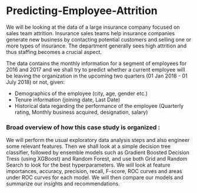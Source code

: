 # Predicting-Employee-Attrition

We will be looking at the data of a large insurance company focused on sales team attrition. Insurance sales teams help insurance companies generate new business by contacting potential customers and selling one or more types of insurance. The department generally sees high attrition and thus staffing becomes a crucial aspect.

The data contains the monthly information for a segment of employees for 2016 and 2017 and we shall try to predict whether a current employee will be leaving the organization in the upcoming two quarters (01 Jan 2018 - 01 July 2018) or not, given:

 - Demographics of the employee (city, age, gender etc.)
 - Tenure information (joining date, Last Date)
 - Historical data regarding the performance of the employee (Quarterly rating, Monthly business acquired, designation, salary)
 
 
 ### Broad overview of how this case study is organized :
 
 We will perform the usual exploratory data analysis steps and also engineer some relevant features. Then we shall look at a simple decision tree classifier, followed by ensemble models such as Gradient Boosted Decision Tress (using XGBoost) and Random Forest, and use both Grid and Random Search to look for the best hyperparameters. We will look at feature importances, accuracy, precision, recall, F-score, ROC curves and areas under ROC curves for each model. We will then compare our models and summarize our insights and recommendations. 
